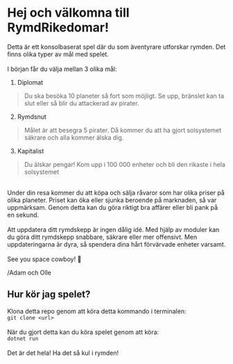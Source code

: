 # Hej och välkomna till RymdRikedomar!

Detta är ett konsolbaserat spel där du som äventyrare utforskar rymden. Det finns olika typer av mål med spelet. \
\
I början får du välja mellan 3 olika mål: 
1. Diplomat
>Du ska besöka 10 planeter så fort som möjligt. Se upp, bränslet kan ta slut eller så blir du attackerad av pirater.
2. Rymdsnut
>Målet är att besegra 5 pirater. Då kommer du att ha gjort solsystemet säkrare och alla kommer älska dig. 
3. Kapitalist
>Du älskar pengar! Kom upp i 100 000 enheter och bli den rikaste i hela solsystemet

\
Under din resa kommer du att köpa och sälja råvaror som har olika priser på olika planeter. Priset kan öka eller sjunka beroende på marknaden, så var uppmärksam. Genom detta kan du göra riktigt bra affärer eller bli pank på en sekund. \
\
Att uppdatera ditt rymdskepp är ingen dålig idé. Med hjälp av moduler kan du göra ditt rymdskepp snabbare, säkrare eller mer offensivt. Men uppdateringarna är dyra, så spendera dina hårt förvärvade enheter varsamt. \
\
See you space cowboy! 🚀 

/Adam och Olle

## Hur kör jag spelet?
Klona detta repo genom att köra detta kommando i terminalen: \
`git clone <url> `
\
\
När du gjort detta kan du köra spelet genom att köra: \
`dotnet run` \
\
Det är det hela! Ha det så kul i rymden!
